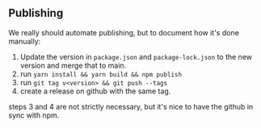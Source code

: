 ## Publishing

We really should automate publishing, but to document how it's done manually:

1. Update the version in `package.json` and `package-lock.json` to the new version and merge that to main.
2. run `yarn install && yarn build && npm publish`
3. run `git tag v<version> && git push --tags`
4. create a release on github with the same tag.

steps 3 and 4 are not strictly necessary, but it's nice to have the github in sync with npm.

